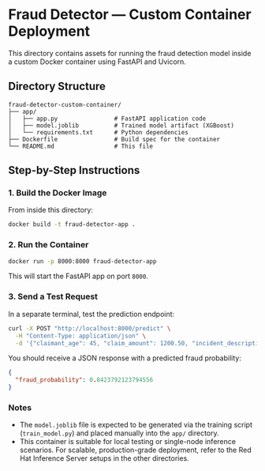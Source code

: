 # Fraud Detector — Custom Container Deployment

This directory contains assets for running the fraud detection model inside a custom Docker container using FastAPI and Uvicorn.

## Directory Structure

```
fraud-detector-custom-container/
├── app/
│   ├── app.py                # FastAPI application code
│   ├── model.joblib          # Trained model artifact (XGBoost)
│   └── requirements.txt      # Python dependencies
├── Dockerfile                # Build spec for the container
└── README.md                 # This file
```

## Step-by-Step Instructions

### 1. Build the Docker Image

From inside this directory:

```bash
docker build -t fraud-detector-app .
```

### 2. Run the Container

```bash
docker run -p 8000:8000 fraud-detector-app
```

This will start the FastAPI app on port `8000`.

### 3. Send a Test Request

In a separate terminal, test the prediction endpoint:

```bash
curl -X POST "http://localhost:8000/predict" \
  -H "Content-Type: application/json" \
  -d '{"claimant_age": 45, "claim_amount": 1200.50, "incident_description": "Theft reported after midnight"}'
```

You should receive a JSON response with a predicted fraud probability:

```json
{
  "fraud_probability": 0.8423792123794556
}
```

### Notes

- The `model.joblib` file is expected to be generated via the training script (`train_model.py`) and placed manually into the `app/` directory.
- This container is suitable for local testing or single-node inference scenarios. For scalable, production-grade deployment, refer to the Red Hat Inference Server setups in the other directories.
